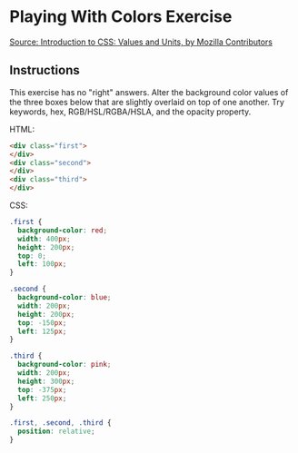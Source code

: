 # Playing With Colors Exercise

[Source: Introduction to CSS: Values and Units, by Mozilla Contributors](https://developer.mozilla.org/en-US/docs/Learn/CSS/Introduction_to_CSS/Values_and_units)

## Instructions

This exercise has no "right" answers. Alter the background color values of the three boxes below that are slightly overlaid on top of one another. Try keywords, hex, RGB/HSL/RGBA/HSLA, and the opacity property.

HTML:

```html
<div class="first">
</div>
<div class="second">
</div>
<div class="third">
</div>
```

CSS:

```css
.first {
  background-color: red;
  width: 400px;
  height: 200px;
  top: 0;
  left: 100px;
}

.second {
  background-color: blue;
  width: 200px;
  height: 200px;
  top: -150px;
  left: 125px;
}

.third {
  background-color: pink;
  width: 200px;
  height: 300px;
  top: -375px;
  left: 250px;
}

.first, .second, .third {
  position: relative;
}
```